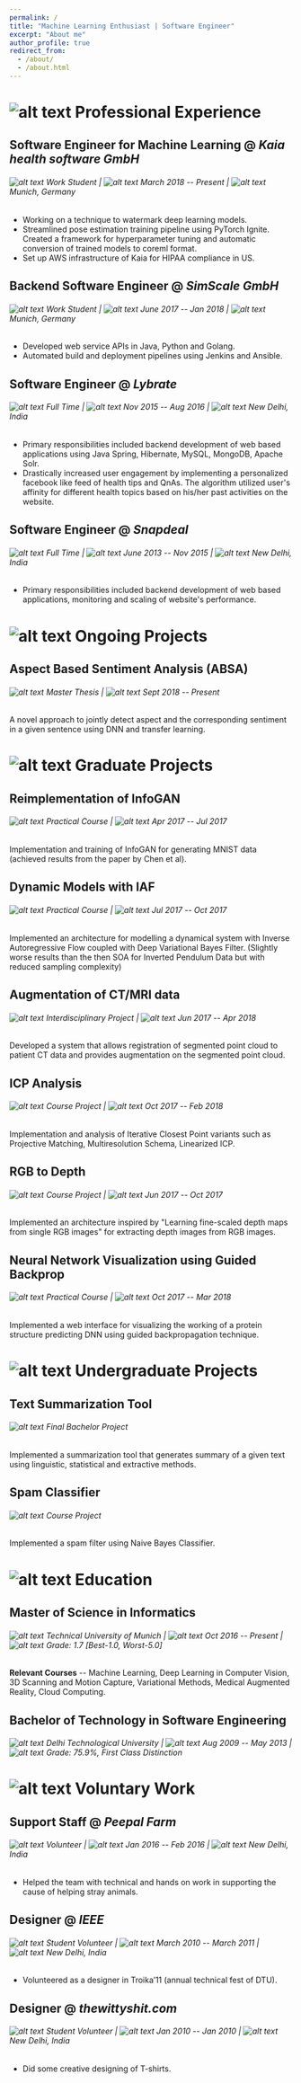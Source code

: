 ```yaml
---
permalink: /
title: "Machine Learning Enthusiast | Software Engineer"
excerpt: "About me"
author_profile: true
redirect_from: 
  - /about/
  - /about.html
---
```


[calendar-icon]: https://dugarsumit.github.io/images/calendar-icon16x16.png
[tick-icon]: https://dugarsumit.github.io/images/tick-icon16x16.png
[location-icon]: https://dugarsumit.github.io/images/location-icon16x16.png
[office-icon]: https://dugarsumit.github.io/images/office-icon16x16.png
[time-left-icon]: https://dugarsumit.github.io/images/time-left-icon16x16.png
[university-icon]: https://dugarsumit.github.io/images/university-icon16x16.png
[project-icon]: https://dugarsumit.github.io/images/project-icon16x16.png
[skills-icon]: https://dugarsumit.github.io/images/skills-icon16x16.png
[check-icon]: https://dugarsumit.github.io/images/check-icon16x16.png
[download-icon]: https://dugarsumit.github.io/images/download-icon16x16.png
[volunteer-icon]: https://dugarsumit.github.io/images/volunteer-icon16x16.png

# ![alt text][office-icon] Professional Experience
## Software Engineer for Machine Learning @ _Kaia health software GmbH_
###### ![alt text][office-icon] Work Student	| ![alt text][calendar-icon] March 2018 -- Present | ![alt text][location-icon] Munich, Germany
-	Working on a technique to watermark deep learning models.
-	Streamlined pose estimation training pipeline using PyTorch Ignite. Created a framework for hyperparameter tuning and automatic conversion of trained models to coreml format.
-	Set up AWS infrastructure of Kaia for HIPAA compliance in US.

##	Backend Software Engineer @ _SimScale GmbH_
######	![alt text][office-icon] Work Student | ![alt text][calendar-icon] June 2017 -- Jan 2018 | ![alt text][location-icon] Munich, Germany
-	Developed web service APIs in Java, Python and Golang.
-	Automated build and deployment pipelines using Jenkins and Ansible.

##	Software Engineer @ _Lybrate_
######	![alt text][office-icon] Full Time | ![alt text][calendar-icon] Nov 2015 -- Aug 2016 | ![alt text][location-icon] New Delhi, India
-	Primary responsibilities included backend development of web based applications using Java Spring, Hibernate, MySQL, MongoDB, Apache Solr.
-	Drastically increased user engagement by implementing a personalized facebook like feed of health tips and QnAs. The algorithm utilized user's affinity for different health topics based on his/her past activities on the website.

##	Software Engineer @ _Snapdeal_
######	![alt text][office-icon] Full Time | ![alt text][calendar-icon] June 2013 -- Nov 2015 | ![alt text][location-icon] New Delhi, India
-	Primary responsibilities included backend development of web based applications, monitoring and scaling of website's performance.

# ![alt text][project-icon] Ongoing Projects
##	Aspect Based Sentiment Analysis (ABSA)
######	![alt text][project-icon] Master Thesis | ![alt text][calendar-icon] Sept 2018 -- Present
A novel approach to jointly detect aspect and the corresponding sentiment in a given sentence using DNN and transfer learning.

# ![alt text][project-icon] Graduate Projects
##	Reimplementation of InfoGAN
######	![alt text][project-icon] Practical Course | ![alt text][calendar-icon] Apr 2017 -- Jul 2017
Implementation and training of InfoGAN for generating MNIST data (achieved results from the paper by Chen et al).

##	Dynamic Models with IAF
######	![alt text][project-icon] Practical Course | ![alt text][calendar-icon] Jul 2017 -- Oct 2017
Implemented an architecture for modelling a dynamical system with Inverse Autoregressive Flow coupled with Deep Variational Bayes Filter. (Slightly worse results than the then SOA for Inverted Pendulum Data but with reduced sampling complexity)

##	Augmentation of CT/MRI data
######	![alt text][project-icon] Interdisciplinary Project | ![alt text][calendar-icon] Jun 2017 -- Apr 2018
Developed a system that allows registration of segmented point cloud to patient CT data and provides augmentation on the segmented point cloud.

##	ICP Analysis
######	![alt text][project-icon] Course Project | ![alt text][calendar-icon] Oct 2017 -- Feb 2018
Implementation and analysis of Iterative Closest Point variants such as Projective Matching, Multiresolution Schema, Linearized ICP.

##	RGB to Depth
######	![alt text][project-icon] Course Project | ![alt text][calendar-icon] Jun 2017 -- Oct 2017
Implemented an architecture inspired by "Learning fine-scaled depth maps from single RGB images" for extracting depth images from RGB images.

##	Neural Network Visualization using Guided Backprop
######	![alt text][project-icon] Practical Course | ![alt text][calendar-icon] Oct 2017 -- Mar 2018
Implemented a web interface for visualizing the working of a protein structure predicting DNN using guided backpropagation technique.

# ![alt text][project-icon] Undergraduate Projects
## Text Summarization Tool
######	![alt text][project-icon] Final Bachelor Project
Implemented a summarization tool that generates summary of a given text using linguistic, statistical and extractive methods.

## Spam Classifier
######	![alt text][project-icon] Course Project
Implemented a spam filter using Naive Bayes Classifier.

# ![alt text][university-icon] Education
##	Master of Science in Informatics
######	![alt text][university-icon] Technical University of Munich | ![alt text][calendar-icon] Oct 2016 -- Present | ![alt text][tick-icon] Grade: 1.7 [Best-1.0, Worst-5.0]
**Relevant Courses** -- Machine Learning, Deep Learning in Computer Vision, 3D Scanning and Motion Capture, Variational Methods, Medical Augmented Reality, Cloud Computing.

##	Bachelor of Technology in Software Engineering
######	![alt text][university-icon] Delhi Technological University | ![alt text][calendar-icon] Aug 2009 -- May 2013 | ![alt text][tick-icon] Grade: 75.9%, First Class Distinction

# ![alt text][volunteer-icon] Voluntary Work
## Support Staff @ _Peepal Farm_
###### ![alt text][volunteer-icon] Volunteer | ![alt text][calendar-icon] Jan 2016 -- Feb 2016 | ![alt text][location-icon] New Delhi, India
-	Helped the team with technical and hands on work in supporting the cause of helping stray animals.

## Designer @ _IEEE_
###### ![alt text][volunteer-icon] Student Volunteer | ![alt text][calendar-icon] March 2010 -- March 2011 | ![alt text][location-icon] New Delhi, India
-	Volunteered as a designer in Troika’11 (annual technical fest of DTU).

## Designer @ _thewittyshit.com_
###### ![alt text][volunteer-icon] Student Volunteer | ![alt text][calendar-icon] Jan 2010 -- Jan 2010 | ![alt text][location-icon] New Delhi, India
-	Did some creative designing of T-shirts.